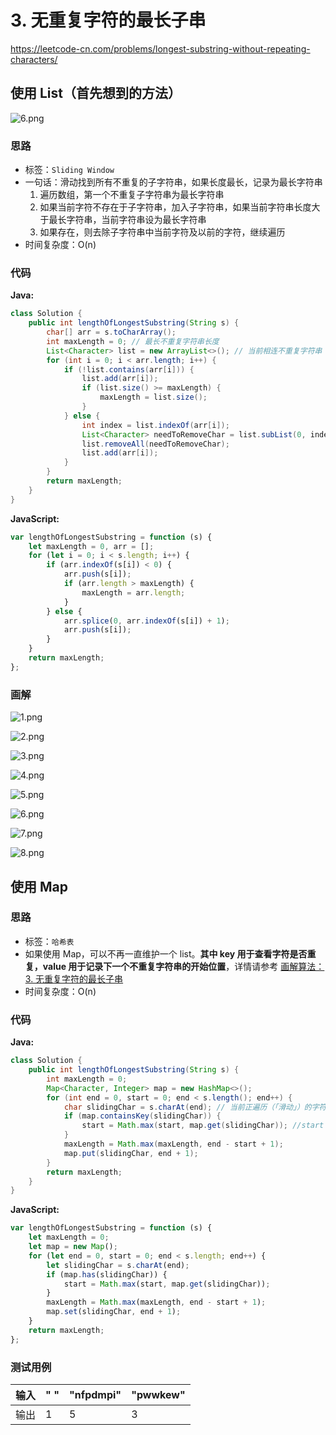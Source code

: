 # 3. 无重复字符的最长子串 
https://leetcode-cn.com/problems/longest-substring-without-repeating-characters/

## 使用 List（首先想到的方法）

![6.png](https://deppwang.oss-cn-beijing.aliyuncs.com/blog/2019-12-22-021126.png)

### 思路

* 标签：`Sliding Window`
* 一句话：滑动找到所有不重复的子字符串，如果长度最长，记录为最长字符串
  1. 遍历数组，第一个不重复子字符串为最长字符串
  2. 如果当前字符不存在于子字符串，加入子字符串，如果当前字符串长度大于最长字符串，当前字符串设为最长字符串
  3. 如果存在，则去除子字符串中当前字符及以前的字符，继续遍历
* 时间复杂度：O(n)

### 代码
**Java:**
```Java
class Solution {
    public int lengthOfLongestSubstring(String s) {
        char[] arr = s.toCharArray();
        int maxLength = 0; // 最长不重复字符串长度
        List<Character> list = new ArrayList<>(); // 当前相连不重复字符串
        for (int i = 0; i < arr.length; i++) {
            if (!list.contains(arr[i])) {
                list.add(arr[i]);
                if (list.size() >= maxLength) {
                    maxLength = list.size();
                }
            } else {
                int index = list.indexOf(arr[i]);
                List<Character> needToRemoveChar = list.subList(0, index + 1);
                list.removeAll(needToRemoveChar);
                list.add(arr[i]);
            }
        }
        return maxLength;
    }
}
```
**JavaScript:**
```JavaScript
var lengthOfLongestSubstring = function (s) {
    let maxLength = 0, arr = [];
    for (let i = 0; i < s.length; i++) {
        if (arr.indexOf(s[i]) < 0) {
            arr.push(s[i]);
            if (arr.length > maxLength) {
                maxLength = arr.length;
            }
        } else {
            arr.splice(0, arr.indexOf(s[i]) + 1);
            arr.push(s[i]);
        }
    }
    return maxLength;
};
```
### 画解

![1.png](https://deppwang.oss-cn-beijing.aliyuncs.com/blog/2019-12-22-021147.png)

![2.png](https://deppwang.oss-cn-beijing.aliyuncs.com/blog/2019-12-22-021158.png)

![3.png](https://deppwang.oss-cn-beijing.aliyuncs.com/blog/2019-12-22-021208.png)

![4.png](https://deppwang.oss-cn-beijing.aliyuncs.com/blog/2019-12-22-021229.png)

![5.png](https://deppwang.oss-cn-beijing.aliyuncs.com/blog/2019-12-22-021231.png)

![6.png](https://deppwang.oss-cn-beijing.aliyuncs.com/blog/2019-12-22-021233.png)

![7.png](https://deppwang.oss-cn-beijing.aliyuncs.com/blog/2019-12-22-021236.png)

![8.png](https://deppwang.oss-cn-beijing.aliyuncs.com/blog/2019-12-22-022309.png)

## 使用 Map

### 思路

* 标签：` 哈希表 `
* 如果使用 Map，可以不再一直维护一个 list。**其中 key 用于查看字符是否重复，value 用于记录下一个不重复字符串的开始位置**，详情请参考 [画解算法：3. 无重复字符的最长子串](https://leetcode-cn.com/problems/longest-substring-without-repeating-characters/solution/hua-jie-suan-fa-3-wu-zhong-fu-zi-fu-de-zui-chang-z/)
* 时间复杂度：O(n)

### 代码
**Java:**
```Java
class Solution {
    public int lengthOfLongestSubstring(String s) {
        int maxLength = 0;
        Map<Character, Integer> map = new HashMap<>();
        for (int end = 0, start = 0; end < s.length(); end++) {
            char slidingChar = s.charAt(end); // 当前正遍历（「滑动」）的字符
            if (map.containsKey(slidingChar)) {
                start = Math.max(start, map.get(slidingChar)); //start 数值越来越大
            }
            maxLength = Math.max(maxLength, end - start + 1);
            map.put(slidingChar, end + 1);
        }
        return maxLength;
    }
}
```
**JavaScript:**
```JavaScript
var lengthOfLongestSubstring = function (s) {
    let maxLength = 0;
    let map = new Map();
    for (let end = 0, start = 0; end < s.length; end++) {
        let slidingChar = s.charAt(end);
        if (map.has(slidingChar)) {
            start = Math.max(start, map.get(slidingChar));
        }
        maxLength = Math.max(maxLength, end - start + 1);
        map.set(slidingChar, end + 1);
    }
    return maxLength;
};
```
### 测试用例

输入 | " " | "nfpdmpi" | "pwwkew"
---|---|---|---
输出 | 1 | 5 | 3